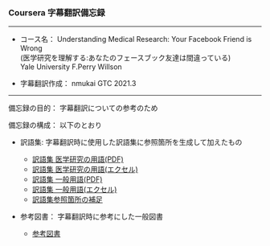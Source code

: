 ### Coursera 字幕翻訳備忘録

***
- コース名： Understanding Medical Research: Your Facebook Friend is Wrong  
             (医学研究を理解する:あなたのフェースブック友達は間違っている)  
             Yale University F.Perry Willson  
             
- 字幕翻訳作成： nmukai GTC 2021.3
***

備忘録の目的： 字幕翻訳についての参考のため  

備忘録の構成： 以下のとおり  

+ 訳語集: 字幕翻訳時に使用した訳語集に参照箇所を生成して加えたもの
    + [訳語集 医学研究の用語(PDF)](/訳語集_イェール_医学研究.pdf)
    + [訳語集 医学研究の用語(エクセル)](/訳語集_イェール_医学研究.xlsx)
    + [訳語集 一般用語(PDF)](/訳語集_イェール_医学研究_一般用語.pdf)
    + [訳語集 一般用語(エクセル)](/訳語集_イェール_医学研究_一般用語.xlsx)
    + [訳語集参照箇所の補足](訳語集_イェール_医学研究_参照箇所の補足.md)

+ 参考図書： 字幕翻訳時に参考にした一般図書
    + [参考図書](参考図書_イェール_医学研究.md)